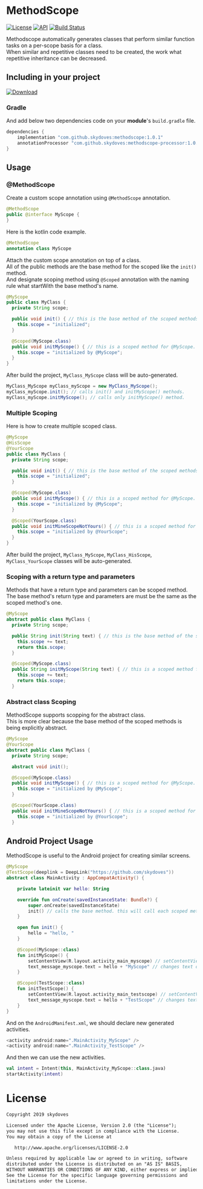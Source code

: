 # MethodScope
[![License](https://img.shields.io/badge/License-Apache%202.0-blue.svg)](https://opensource.org/licenses/Apache-2.0)
[![API](https://img.shields.io/badge/API-11%2B-brightgreen.svg?style=flat)](https://android-arsenal.com/api?level=11)
[![Build Status](https://travis-ci.org/skydoves/MethodScope.svg?branch=master)](https://travis-ci.org/skydoves/MethodScope)<br>

Methodscope automatically generates classes that perform similar function tasks on a per-scope basis for a class.<br>
When similar and repetitive classes need to be created, the work what repetitive inheritance can be decreased.

## Including in your project
[![Download](https://api.bintray.com/packages/devmagician/maven/methodscope/images/download.svg) ](https://bintray.com/devmagician/maven/methodscope/_latestVersion)
### Gradle
And add below two dependencies code on your **module**'s `build.gradle` file.
```gradle
dependencies {
    implementation "com.github.skydoves:methodscope:1.0.1"
    annotationProcessor "com.github.skydoves:methodscope-processor:1.0.1"
}
```
    
## Usage

### @MethodScope
Create a custom scope annotation using `@MethodScope` annotation.
```java
@MethodScope
public @interface MyScope {
}
```

Here is the kotlin code example.
```kotlin
@MethodScope
annotation class MyScope
```

Attach the custom scope annotation on top of a class.<br>
All of the public methods are the base method for the scoped like the `init()` method.<br>
And designate scoping method using `@Scoped` annotation with the naming rule what startWith the base method's name.
```java
@MyScope
public class MyClass {
  private String scope;

  public void init() { // this is the base method of the scoped methods.
    this.scope = "initialized";
  }

  @Scoped(MyScope.class)
  public void initMyScope() { // this is a scoped method for @MyScope.
    this.scope = "initialized by @MyScope";
  }
}
```
After build the project, `MyClass_MyScope` class will be auto-generated.
```java
MyClass_MyScope myClass_myScope = new MyClass_MyScope();
myClass_myScope.init(); // calls init() and initMyScope() methods.
myClass_myScope.initMyScope(); // calls only initMyScope() method.
```

### Multiple Scoping
Here is how to create multiple scoped class.
```java
@MyScope
@HisScope
@YourScope
public class MyClass {
  private String scope;

  public void init() { // this is the base method of the scoped methods.
    this.scope = "initialized";
  }

  @Scoped(MyScope.class)
  public void initMyScope() { // this is a scoped method for @MyScope.
    this.scope = "initialized by @MyScope";
  }

  @Scoped(YourScope.class)
  public void initMineScopeNotYours() { // this is a scoped method for @YourScope.
    this.scope = "initialized by @YourScope";
  }
}
```
After build the project, `MyClass_MyScope`, `MyClass_HisScope`, `MyClass_YourScope` classes will be auto-generated.

### Scoping with a return type and parameters
Methods that have a return type and parameters can be scoped method.<br>
The base method's return type and parameters are must be the same as the scoped method's one.
```java
@MyScope
abstract public class MyClass {
  private String scope;

  public String init(String text) { // this is the base method of the scoped methods.
    this.scope += text;
    return this.scope;
  }

  @Scoped(MyScope.class)
  public String initMyScope(String text) { // this is a scoped method for @MyScope.
    this.scope += text;
    return this.scope;
  }
```

### Abstract class Scoping
MethodScope supports scopping for the abstract class. <br>
This is more clear because the base method of the scoped methods is being explicitly abstract.
```java
@MyScope
@YourScope
abstract public class MyClass {
  private String scope;

  abstract void init();

  @Scoped(MyScope.class)
  public void initMyScope() { // this is a scoped method for @MyScope.
    this.scope = "initialized by @MyScope";
  }

  @Scoped(YourScope.class)
  public void initMineScopeNotYours() { // this is a scoped method for @YourScope.
    this.scope = "initialized by @YourScope";
  }
```

## Android Project Usage
MethodScope is useful to the Android project for creating similar screens.<br>
```kotlin
@MyScope
@TestScope(deeplink = DeepLink("https://github.com/skydoves"))
abstract class MainActivity : AppCompatActivity() {

    private lateinit var hello: String

    override fun onCreate(savedInstanceState: Bundle?) {
        super.onCreate(savedInstanceState)
        init() // calls the base method. this will call each scoped method in the scoped class.
    }

    open fun init() {
        hello = "hello, "
    }

    @Scoped(MyScope::class)
    fun initMyScope() {
        setContentView(R.layout.activity_main_myscope) // setContentView for MyScope.
        text_message_myscope.text = hello + "MyScope" // changes text of the textView.
    }

    @Scoped(TestScope::class)
    fun initTestScope() {
        setContentView(R.layout.activity_main_testscope) // setContentView for TestScope.
        text_message_myscope.text = hello + "TestScope" // changes text of the textView.
    }
}
```
And on the `AndroidManifest.xml`, we should declare new generated activities.
```gradle
<activity android:name=".MainActivity_MyScope" />
<activity android:name=".MainActivity_TestScope" />
```
And then we can use the new activities.
```kotlin
val intent = Intent(this, MainActivity_MyScope::class.java)
startActivity(intent)
```

# License
```xml
Copyright 2019 skydoves

Licensed under the Apache License, Version 2.0 (the "License");
you may not use this file except in compliance with the License.
You may obtain a copy of the License at

   http://www.apache.org/licenses/LICENSE-2.0

Unless required by applicable law or agreed to in writing, software
distributed under the License is distributed on an "AS IS" BASIS,
WITHOUT WARRANTIES OR CONDITIONS OF ANY KIND, either express or implied.
See the License for the specific language governing permissions and
limitations under the License.
```
